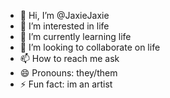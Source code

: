 - 👋 Hi, I’m @JaxieJaxie
- 👀 I’m interested in life
- 🌱 I’m currently learning life
- 💞️ I’m looking to collaborate on life
- 📫 How to reach me ask
- 😄 Pronouns: they/them
- ⚡ Fun fact: im an artist

<!---
JaxieJaxie/JaxieJaxie is a ✨ special ✨ repository because its `README.md` (this file) appears on your GitHub profile.
You can click the Preview link to take a look at your changes.
--->
